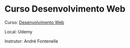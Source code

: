 # Curso Desenvolvimento Web

Curso: [Desenvolvimento Web](https://www.udemy.com/share/101Wu8BkIcdFtTQXQ=/) 

Local: Udemy

Instrutor: André Fontenelle
 
